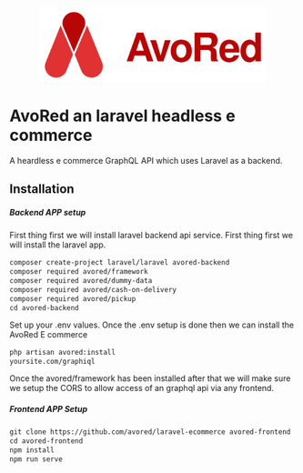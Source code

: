 <p align="center"><a href="https://avored.com" target="_blank"><img src="https://raw.githubusercontent.com/avored/framework/main/logo.svg" width="400"></a></p>

# AvoRed an laravel headless e commerce 

A  heardless e commerce GraphQL API which uses Laravel as a backend.

## Installation 

##### Backend APP setup 

First thing first we will install laravel backend api service. First thing first we will install the laravel app. 

    composer create-project laravel/laravel avored-backend
    composer required avored/framework
    composer required avored/dummy-data
    composer required avored/cash-on-delivery
    composer required avored/pickup
    cd avored-backend

Set up your .env values. 
Once the .env setup is done then we can install the AvoRed E commerce

    php artisan avored:install
    yoursite.com/graphiql

Once the avored/framework has been installed after that we will make sure we setup the CORS to allow access of an graphql api via any frontend.

##### Frontend APP Setup

    git clone https://github.com/avored/laravel-ecommerce avored-frontend
    cd avored-frontend
    npm install
    npm run serve

    
